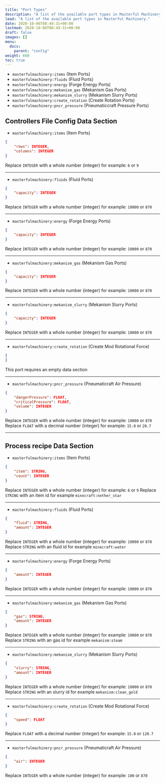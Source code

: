 ```yaml
---
title: "Port Types"
description: "A list of the available port types in Masterful Machinery."
lead: "A list of the available port types in Masterful Machinery."
date: 2020-10-06T08:49:31+00:00
lastmod: 2020-10-06T08:49:31+00:00
draft: false
images: []
menu:
  docs:
    parent: "config"
weight: 660
toc: true
---
```


- `masterfulmachinery:items` (Item Ports)
- `masterfulmachinery:fluids` (Fluid Ports)
- `masterfulmachinery:energy` (Forge Energy Ports)
- `masterfulmachinery:mekanism_gas` (Mekanism Gas Ports)
- `masterfulmachinery:mekanism_slurry` (Mekanism Slurry Ports)
- `masterfulmachinery:create_rotation` (Create Rotation Ports)
- `masterfulmachinery:pncr_pressure` (Pneumaticcraft Pressure Ports)


## Controllers File Config Data Section

- `masterfulmachinery:items` (Item Ports)

```json
{
    "rows": INTEGER,
    "columns": INTEGER
}
```

Replace `INTEGER` with a whole number (integer) for example: `6` or `9` 

---

- `masterfulmachinery:fluids` (Fluid Ports)
```json
{
    "capacity": INTEGER
}
```

Replace `INTEGER` with a whole number (integer) for example: `10000` or `870` 

--- 
- `masterfulmachinery:energy` (Forge Energy Ports)

```json
{
    "capacity": INTEGER
}
```

Replace `INTEGER` with a whole number (integer) for example: `10000` or `870` 

---

- `masterfulmachinery:mekanism_gas` (Mekanism Gas Ports)

```json
{
    "capacity": INTEGER
}
```

Replace `INTEGER` with a whole number (integer) for example: `10000` or `870` 

---

- `masterfulmachinery:mekanism_slurry` (Mekanism Slurry Ports)
```json
{
    "capacity": INTEGER
}
```

Replace `INTEGER` with a whole number (integer) for example: `10000` or `870` 

---

- `masterfulmachinery:create_rotation` (Create Mod Rotational Force)
```json
{
}
```

This port requires an empty data section

---


- `masterfulmachinery:pncr_pressure` (Pneumaticraft Air Pressure)
```json
{
    "dangerPressure": FLOAT,
    "criticalPressure": FLOAT,
    "volume": INTEGER
}
```

Replace `INTEGER` with a whole number (integer) for example: `10000` or `870` 
Replace `FLOAT` with a decimal number (integer) for example: `15.0` or `20.7` 

---




## Process recipe Data Section

- `masterfulmachinery:items` (Item Ports)

```json
{
    "item": STRING,
    "count": INTEGER
}
```

Replace `INTEGER` with a whole number (integer) for example: `6` or `9` 
Replace `STRING` with an item id for example `minecraft:nether_star`

---

- `masterfulmachinery:fluids` (Fluid Ports)
```json
{
    "fluid": STRING,
    "amount": INTEGER
}
```

Replace `INTEGER` with a whole number (integer) for example: `10000` or `870` 
Replace `STRING` with an fluid id for example `minecraft:water`


--- 
- `masterfulmachinery:energy` (Forge Energy Ports)

```json
{
    "amount": INTEGER
}
```

Replace `INTEGER` with a whole number (integer) for example: `10000` or `870` 

---

- `masterfulmachinery:mekanism_gas` (Mekanism Gas Ports)

```json
{
    "gas": STRING,
    "amount": INTEGER
}
```

Replace `INTEGER` with a whole number (integer) for example: `10000` or `870` 
Replace `STRING` with an gas id for example `mekanism:steam`

---

- `masterfulmachinery:mekanism_slurry` (Mekanism Slurry Ports)
```json
{
    "slurry": STRING,
    "amount": INTEGER
}
```

Replace `INTEGER` with a whole number (integer) for example: `10000` or `870` 
Replace `STRING` with an slurry id for example `mekanism:clean_gold`

---

- `masterfulmachinery:create_rotation` (Create Mod Rotational Force)
```json
{
    "speed": FLOAT
}
```

Replace `FLOAT` with a decimal number (integer) for example: `15.0` or `120.7` 

---


- `masterfulmachinery:pncr_pressure` (Pneumaticraft Air Pressure)
```json
{
    "air": INTEGER
}
```

Replace `INTEGER` with a whole number (integer) for example: `100` or `870` 
